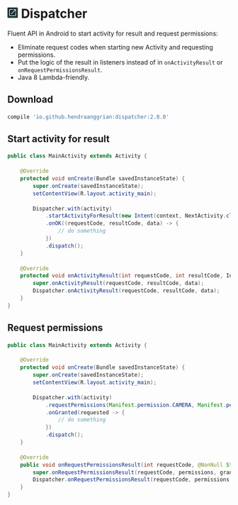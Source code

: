![logo](/art/logo.png) Dispatcher
=================================
Fluent API in Android to start activity for result and request permissions:
 * Eliminate request codes when starting new Activity and requesting permissions.
 * Put the logic of the result in listeners instead of in `onActivityResult` or `onRequestPermissionsResult`.
 * Java 8 Lambda-friendly.

Download
--------
```gradle
compile 'io.github.hendraanggrian:dispatcher:2.0.0'
```

Start activity for result
-------------------------
```java
public class MainActivity extends Activity {

    @Override
    protected void onCreate(Bundle savedInstanceState) {
        super.onCreate(savedInstanceState);
        setContentView(R.layout.activity_main);

        Dispatcher.with(activity)
            .startActivityForResult(new Intent(context, NextActivity.class))
            .onOK((requestCode, resultCode, data) -> {
                // do something
            })
            .dispatch();
    }

    @Override
    protected void onActivityResult(int requestCode, int resultCode, Intent data) {
        super.onActivityResult(requestCode, resultCode, data);
        Dispatcher.onActivityResult(requestCode, resultCode, data);
    }
}
```

Request permissions
-------------------
```java
public class MainActivity extends Activity {

    @Override
    protected void onCreate(Bundle savedInstanceState) {
        super.onCreate(savedInstanceState);
        setContentView(R.layout.activity_main);

        Dispatcher.with(activity)
            .requestPermissions(Manifest.permission.CAMERA, Manifest.permission.WRITE_EXTERNAL_STORAGE)
            .onGranted(requested -> {
                // do something
            })
            .dispatch();
    }

    @Override
    public void onRequestPermissionsResult(int requestCode, @NonNull String[] permissions, @NonNull int[] grantResults) {
        super.onRequestPermissionsResult(requestCode, permissions, grantResults);
        Dispatcher.onRequestPermissionsResult(requestCode, permissions, grantResults);
    }
}
```